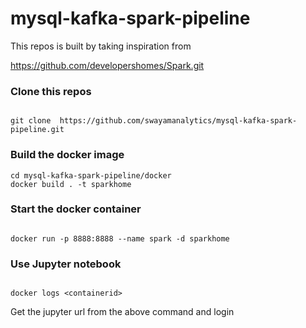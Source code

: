 # mysql-kafka-spark-pipeline

This repos is built by taking inspiration from 

https://github.com/developershomes/Spark.git

### Clone this repos

```

git clone  https://github.com/swayamanalytics/mysql-kafka-spark-pipeline.git

```

### Build the docker image
```
cd mysql-kafka-spark-pipeline/docker
docker build . -t sparkhome

```

### Start the docker container

```

docker run -p 8888:8888 --name spark -d sparkhome

```

### Use Jupyter notebook

```

docker logs <containerid>

```

Get the jupyter url from the above command and login
